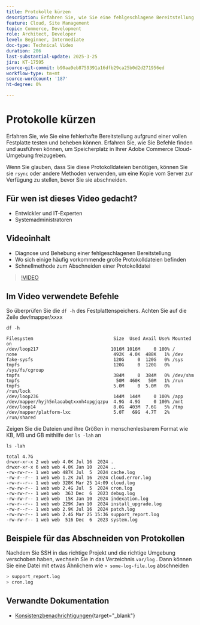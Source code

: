 ```yaml
---
title: Protokolle kürzen
description: Erfahren Sie, wie Sie eine fehlgeschlagene Bereitstellung aufgrund einer vollen Festplatte durch Abschneiden großer Protokolldateien einteilen können.
feature: Cloud, Site Management
topic: Commerce, Development
role: Architect, Developer
level: Beginner, Intermediate
doc-type: Technical Video
duration: 206
last-substantial-update: 2025-3-25
jira: KT-17595
source-git-commit: b90aa9eb8759391a16dfb29ca25b0d2d271956ed
workflow-type: tm+mt
source-wordcount: '187'
ht-degree: 0%

---
```


# Protokolle kürzen

Erfahren Sie, wie Sie eine fehlerhafte Bereitstellung aufgrund einer vollen Festplatte testen und beheben können. Erfahren Sie, wie Sie Befehle finden und ausführen können, um Speicherplatz in Ihrer Adobe Commerce Cloud-Umgebung freizugeben.

Wenn Sie glauben, dass Sie diese Protokolldateien benötigen, können Sie sie `rsync` oder andere Methoden verwenden, um eine Kopie vom Server zur Verfügung zu stellen, bevor Sie sie abschneiden.

## Für wen ist dieses Video gedacht?

- Entwickler und IT-Experten
- Systemadministratoren

## Videoinhalt

- Diagnose und Behebung einer fehlgeschlagenen Bereitstellung
- Wo sich einige häufig vorkommende große Protokolldateien befinden
- Schnellmethode zum Abschneiden einer Protokolldatei

>[!VIDEO](https://video.tv.adobe.com/v/3454572?learn=on)


## Im Video verwendete Befehle

So überprüfen Sie die `df -h` des Festplattenspeichers. Achten Sie auf die Zeile dev/mapper/xxxx

```SHELL
df -h

Filesystem                              Size  Used Avail Use% Mounted on
/dev/loop217                           1016M 1016M     0 100% /
none                                    492K  4.0K  488K   1% /dev
fake-sysfs                              120G     0  120G   0% /sys
tmpfs                                   120G     0  120G   0% /sys/fs/cgroup
tmpfs                                   384M     0  384M   0% /dev/shm
tmpfs                                    50M  460K   50M   1% /run
tmpfs                                   5.0M     0  5.0M   0% /run/lock
/dev/loop236                            144M  144M     0 100% /app
/dev/mapper/hyjh5nlaoabqtxxnh4opgjqzpu  4.9G  4.9G     0 100% /mnt
/dev/loop14                             8.0G  403M  7.6G   5% /tmp
/dev/mapper/platform-lxc                5.0T   69G  4.7T   2% /run/shared
```


Zeigen Sie die Dateien und ihre Größen in menschenlesbarem Format wie KB, MB und GB mithilfe der `ls -lah` an

```SHELL
ls -lah

total 4.7G
drwxr-xr-x 2 web web 4.0K Jul 16  2024 .
drwxr-xr-x 6 web web 4.0K Jan 10  2024 ..
-rw-rw-r-- 1 web web 487K Jul  5  2024 cache.log
-rw-r--r-- 1 web web 1.2K Jul 16  2024 cloud.error.log
-rw-r--r-- 1 web web 328K Mar 25 14:09 cloud.log
-rw-rw-r-- 1 web web 2.4G Jul  5  2024 cron.log
-rw-rw-r-- 1 web web  363 Dec  6  2023 debug.log
-rw-rw-r-- 1 web web  15K Jan 10  2024 indexation.log
-rw-r--r-- 1 web web 229K Jan 10  2024 install_upgrade.log
-rw-r--r-- 1 web web 2.9K Jul 16  2024 patch.log
-rw-rw-r-- 1 web web 2.4G Mar 25 15:36 support_report.log
-rw-rw-r-- 1 web web  516 Dec  6  2023 system.log
```

## Beispiele für das Abschneiden von Protokollen

Nachdem Sie SSH in das richtige Projekt und die richtige Umgebung verschoben haben, wechseln Sie in das Verzeichnis `var/log` . Dann können Sie eine Datei mit etwas Ähnlichem wie `> some-log-file.log` abschneiden

```BASH
> support_report.log 
> cron.log 
```

## Verwandte Dokumentation

- [Konsistenzbenachrichtigungen](https://experienceleague.adobe.com/en/docs/commerce-on-cloud/user-guide/dev-tools/integrations/health-notifications){target="_blank"}
